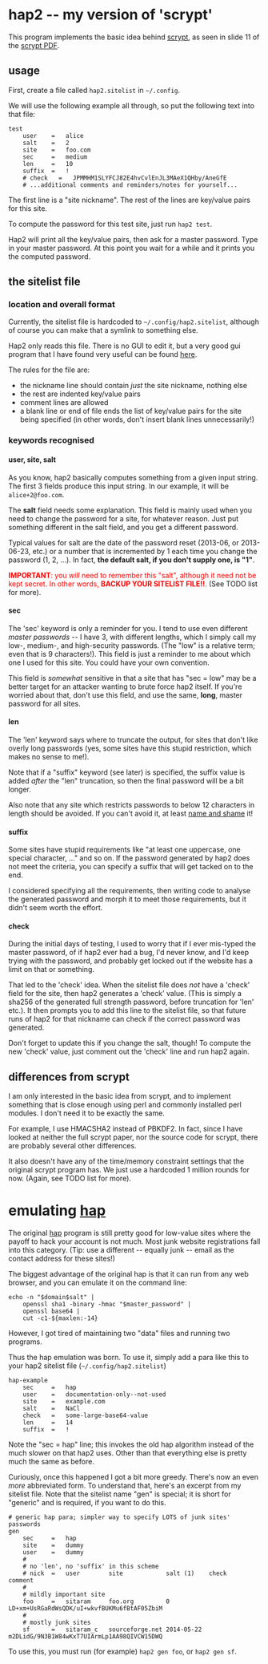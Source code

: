 # hap2 -- my version of 'scrypt'

This program implements the basic idea behind [scrypt][], as seen in slide 11
of the [scrypt PDF][spdf].

## usage

First, create a file called `hap2.sitelist` in `~/.config`.

We will use the following example all through, so put the following text into
that file:

    test
        user    =   alice
        salt    =   2
        site    =   foo.com
        sec     =   medium
        len     =   10
        suffix  =   !
        # check   =   JPMMHM1SLYFCJ82E4hvCvlEnJL3MAeX1QHby/AneGfE
        # ...additional comments and reminders/notes for yourself...

The first line is a "site nickname".  The rest of the lines are key/value
pairs for this site.

To compute the password for this test site, just run `hap2 test`.

Hap2 will print all the key/value pairs, then ask for a master password.  Type
in your master password.  At this point you wait for a while and it prints you
the computed password.

## the sitelist file

### location and overall format

Currently, the sitelist file is hardcoded to `~/.config/hap2.sitelist`,
although of course you can make that a symlink to something else.

Hap2 only reads this file.  There is no GUI to edit it, but a very good gui
program that I have found very useful can be found [here](http://www.vim.org).

The rules for the file are:

  * the nickname line should contain *just* the site nickname, nothing else
  * the rest are indented key/value pairs
  * comment lines are allowed
  * a blank line or end of file ends the list of key/value pairs for the site
    being specified (in other words, don't insert blank lines unnecessarily!)

### keywords recognised

#### user, site, salt

As you know, hap2 basically computes something from a given input string.  The
first 3 fields produce this input string.  In our example, it will be
`alice+2@foo.com`.

The **salt** field needs some explanation.  This field is mainly used when you
need to change the password for a site, for whatever reason.  Just put
something different in the salt field, and you get a different password.

Typical values for salt are the date of the password reset (2013-06, or
2013-06-23, etc.) or a number that is incremented by 1 each time you change
the password (1, 2, ...).  In fact, **the default salt, if you don't supply
one, is "1"**.

<font color="red">**IMPORTANT**: you *will* need to remember this "salt",
although it need not be kept secret.  In other words, **BACKUP YOUR SITELIST
FILE!!**.</font>  (See TODO list for more).

#### sec

The 'sec' keyword is only a reminder for you.  I tend to use even different
*master passwords* -- I have 3, with different lengths, which I simply call my
low-, medium-, and high-security passwords.  (The "low" is a relative term;
even that is 9 characters!).  This field is just a reminder to me about which
one I used for this site.  You could have your own convention.

This field is *somewhat* sensitive in that a site that has "sec = low" may be
a better target for an attacker wanting to brute force hap2 itself.  If you're
worried about that, don't use this field, and use the same, **long**, master
password for all sites.

#### len

The 'len' keyword says where to truncate the output, for sites that don't like
overly long passwords (yes, some sites have this stupid restriction, which
makes no sense to me!).

Note that if a "suffix" keyword (see later) is specified, the suffix value is
added *after* the "len" truncation, so then the final password will be a bit
longer.

Also note that any site which restricts passwords to below 12 characters in
length should be avoided.  If you can't avoid it, at least [name and
shame](https://defuse.ca/password-policy-hall-of-shame.htm) it!

#### suffix

Some sites have stupid requirements like "at least one uppercase, one special
character, ..." and so on.  If the password generated by hap2 does not meet
the criteria, you can specify a suffix that will get tacked on to the end.

I considered specifying all the requirements, then writing code to analyse the
generated password and morph it to meet those requirements, but it didn't seem
worth the effort.

#### check

During the initial days of testing, I used to worry that if I ever mis-typed
the master password, of if hap2 ever had a bug, I'd never know, and I'd keep
trying with the password, and probably get locked out if the website has a
limit on that or something.

That led to the 'check' idea.  When the sitelist file does *not* have a
'check' field for the site, then hap2 generates a 'check' value.  (This is
simply a sha256 of the generated full strength password, before truncation for
'len' etc.).  It then prompts you to add this line to the sitelist file, so
that future runs of hap2 for that nickname can check if the correct password
was generated.

Don't forget to update this if you change the salt, though!  To compute the
new 'check' value, just comment out the 'check' line and run hap2 again.

## differences from scrypt

I am only interested in the basic idea from scrypt, and to implement something
that is close enough using perl and commonly installed perl modules.  I don't
need it to be exactly the same.

For example, I use HMACSHA2 instead of PBKDF2.  In fact, since I have looked
at neither the full scrypt paper, nor the source code for scrypt, there are
probably several other differences.

It also doesn't have any of the time/memory constraint settings that the
original scrypt program has.  We just use a hardcoded 1 million rounds for
now.  (Again, see TODO list for more).

[scrypt]: http://www.tarsnap.com/scrypt.html
[spdf]: http://www.tarsnap.com/scrypt/scrypt-slides.pdf

# emulating [hap][]

The original [hap][] program is still pretty good for low-value sites where
the payoff to hack your account is not much.  Most junk website registrations
fall into this category.  (Tip: use a different -- equally junk -- email as
the contact address for these sites!)

The biggest advantage of the original hap is that it can run from any web
browser, and you can emulate it on the command line:

    echo -n "$domain$salt" |
        openssl sha1 -binary -hmac "$master_password" |
        openssl base64 |
        cut -c1-${maxlen:-14}

However, I got tired of maintaining two "data" files and running two programs.

Thus the hap emulation was born.  To use it, simply add a para like this to
your hap2 sitelist file (`~/.config/hap2.sitelist`)

    hap-example
        sec     =   hap
        user    =   documentation-only--not-used
        site    =   example.com
        salt    =   NaCl
        check   =   some-large-base64-value
        len     =   14
        suffix  =   !

Note the "sec = hap" line; this invokes the old hap algorithm instead of the
much slower on that hap2 uses.  Other than that everything else is pretty much
the same as before.

Curiously, once this happened I got a bit more greedy.  There's now an even
*more* abbreviated form.  To understand that, here's an excerpt from my
sitelist file.  Note that the sitelist name "gen" is special; it is short for
"generic" and is required, if you want to do this.

    # generic hap para; simpler way to specify LOTS of junk sites' passwords
    gen
        sec     =   hap
        site    =   dummy
        user    =   dummy
        #
        # no 'len', no 'suffix' in this scheme
        # nick  =   user        site            salt (1)    check                                           comment
        #
        # mildly important site
        foo     =   sitaram     foo.org         0           LD+xm+UsRGaRdWsQDK/uI+wkvfBUKMu6fBtAF05ZbiM
        #
        # mostly junk sites
        sf      =   sitaram_c   sourceforge.net 2014-05-22  m2DLidG/9N3B1W84wKxT7UIArmLp1AA98QIVCW15DWQ

To use this, you must run (for example) `hap2 gen foo`, or `hap2 gen sf`.

[hap]: http://gitolite.com/hap
